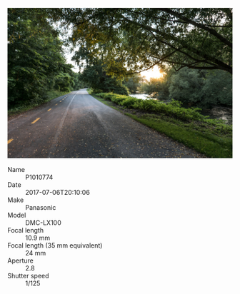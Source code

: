 [![P1010774](/photos/hd/P1010774.jpg)](/photos/full/P1010774.jpg?raw=true)

<dl>
  <dt>Name</dt>
  <dd>P1010774</dd>
  <dt>Date</dt>
  <dd>2017-07-06T20:10:06</dd>
  <dt>Make</dt>
  <dd>Panasonic</dd>
  <dt>Model</dt>
  <dd>DMC-LX100</dd>
  <dt>Focal length</dt>
  <dd>10.9 mm</dd>
  <dt>Focal length (35 mm equivalent)</dt>
  <dd>24 mm</dd>
  <dt>Aperture</dt>
  <dd>2.8</dd>
  <dt>Shutter speed</dt>
  <dd>1/125</dd>
</dl>
